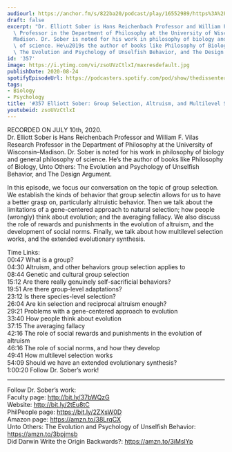 ```yaml
---
audiourl: https://anchor.fm/s/822ba20/podcast/play/16552989/https%3A%2F%2Fd3ctxlq1ktw2nl.cloudfront.net%2Fstaging%2F2020-6-14%2F7c46b6f5-5e3e-6ca2-d696-30897f77a31c.m4a
draft: false
excerpt: "Dr. Elliott Sober is Hans Reichenbach Professor and William F. Vilas Research\
  \ Professor in the Department of Philosophy at the University of Wisconsin\u2013\
  Madison. Dr. Sober is noted for his work in philosophy of biology and general philosophy\
  \ of science. He\u2019s the author of books like Philosophy of Biology, Unto Others:\
  \ The Evolution and Psychology of Unselfish Behavior, and The Design Argument."
id: '357'
image: https://i.ytimg.com/vi/zsoUVzCtlxI/maxresdefault.jpg
publishDate: 2020-08-24
spotifyEpisodeUrl: https://podcasters.spotify.com/pod/show/thedissenter/episodes/357-Elliott-Sober-Group-Selection--Altruism--and-Multilevel-Selection-egnlit
tags:
- Biology
- Psychology
title: '#357 Elliott Sober: Group Selection, Altruism, and Multilevel Selection'
youtubeid: zsoUVzCtlxI
---
```

<div class="timelinks">

RECORDED ON JULY 10th, 2020.  
Dr. Elliott Sober is Hans Reichenbach Professor and William F. Vilas Research Professor in the Department of Philosophy at the University of Wisconsin–Madison. Dr. Sober is noted for his work in philosophy of biology and general philosophy of science. He’s the author of books like Philosophy of Biology, Unto Others: The Evolution and Psychology of Unselfish Behavior, and The Design Argument.

In this episode, we focus our conversation on the topic of group selection. We establish the kinds of behavior that group selectin allows for us to have a better grasp on, particularly altruistic behavior. Then we talk about the limitations of a gene-centered approach to natural selection; how people (wrongly) think about evolution; and the averaging fallacy. We also discuss the role of rewards and punishments in the evolution of altruism, and the development of social norms. Finally, we talk about how multilevel selection works, and the extended evolutionary synthesis.

Time Links:  
<time>00:47</time> What is a group?  
<time>04:30</time> Altruism, and other behaviors group selection applies to  
<time>08:44</time> Genetic and cultural group selection  
<time>15:12</time> Are there really genuinely self-sacrificial behaviors?  
<time>19:51</time> Are there group-level adaptations?  
<time>23:12</time> Is there species-level selection?  
<time>26:04</time> Are kin selection and reciprocal altruism enough?  
<time>29:21</time> Problems with a gene-centered approach to evolution  
<time>33:40</time> How people think about evolution  
<time>37:15</time> The averaging fallacy  
<time>42:16</time> The role of social rewards and punishments in the evolution of altruism  
<time>46:16</time> The role of social norms, and how they develop  
<time>49:41</time> How multilevel selection works  
<time>54:09</time> Should we have an extended evolutionary synthesis?  
<time>1:00:20</time> Follow Dr. Sober’s work!

---

Follow Dr. Sober’s work:  
Faculty page: http://bit.ly/37bWQzG  
Website: http://bit.ly/2tEu8tC  
PhilPeople page: https://bit.ly/2ZXsW0D  
Amazon page: https://amzn.to/38LrqCX  
Unto Others: The Evolution and Psychology of Unselfish Behavior: https://amzn.to/3bpjmsb  
Did Darwin Write the Origin Backwards?: https://amzn.to/3iMslYp
</div>

